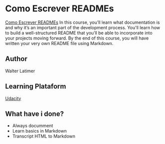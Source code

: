 # Como Escrever READMEs

[Como Escrever READMEs](https://classroom.udacity.com/courses/ud777)
In this course, you’ll learn what documentation is and why it’s an important part of the development process. You'll learn how to build a well-structured README that you’ll be able to incorporate into your projects moving forward. By the end of this course, you will have written your very own README file using Markdown.

## Author
Walter Latimer

## Learning Plataform
[Udacity](https://www.udacity.com/)

## What have i done?
- Always documment
- Learn basics in Markdown
- Transcript HTML to Markdown
